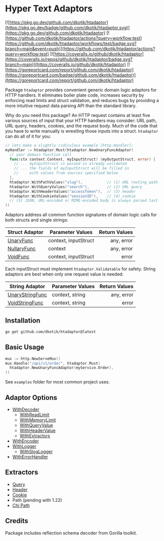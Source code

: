 # Hyper Text Adaptors

[![https://pkg.go.dev/github.com/dkotik/htadaptor](https://pkg.go.dev/badge/github.com/dkotik/htadaptor.svg)](https://pkg.go.dev/github.com/dkotik/htadaptor)
[![https://github.com/dkotik/htadaptor/actions?query=workflow:test](https://github.com/dkotik/htadaptor/workflows/test/badge.svg?branch=main&event=push)](https://github.com/dkotik/htadaptor/actions?query=workflow:test)
[![https://coveralls.io/github/dkotik/htadaptor](https://coveralls.io/repos/github/dkotik/htadaptor/badge.svg?branch=main)](https://coveralls.io/github/dkotik/htadaptor)
[![https://goreportcard.com/report/github.com/dkotik/htadaptor](https://goreportcard.com/badge/github.com/dkotik/htadaptor)](https://goreportcard.com/report/github.com/dkotik/htadaptor)

Package `htadaptor` provides convenient generic domain logic adaptors for HTTP handlers. It eliminates boiler plate code, increases security by enforcing read limits and struct validation, and reduces bugs by providing a more intuitive request data parsing API than the standard library.

Why do you need this package? An HTTP request contains at least five various sources of input that your HTTP handlers may consider: URL path, URL query, headers, cookies, and the request body. Much of the code that you have to write manually is wrestling those inputs into a struct. `htadaptor` can do all of it for you:

```go
// lets make a slightly ridiculous example [http.Handler]:
myHandler := htadaptor.Must(htadaptor.NewUnaryFuncAdaptor(
  // your domain function call
  func(ctx context.Context, myInputStruct) (myOutputStruct, error) {
    // ... myInputStruct is passed in already validated
    // ... the fields of myInputStruct will be filled in
    //     with values from sources specified below
  },
  htadaptor.WithPathValues("slug"),           // (1) URL routing path
  htadaptor.WithQueryValues("search"),        // (2) URL query
  htadaptor.WithHeaderValues("accessToken"),  // (3) header
  htadaptor.WithCookieValues("sessionID"),    // (4) cookie
  // (5) JSON, URL-encoded or MIME-encoded body is always parsed last
))
```

Adaptors address all common function signatures of domain logic calls for both structs and single strings:

<!-- TODO: add FS adaptor -->

| Struct Adaptor | Parameter Values     | Return Values |
|----------------|----------------------|--------------:|
| [UnaryFunc](https://pkg.go.dev/github.com/dkotik/htadaptor#UnaryFuncAdaptor)      | context, inputStruct |    any, error |
| [NullaryFunc](https://pkg.go.dev/github.com/dkotik/htadaptor#NullaryFuncAdaptor)    | context              |    any, error |
| [VoidFunc](https://pkg.go.dev/github.com/dkotik/htadaptor#VoidFuncAdaptor)       | context, inputStruct |         error |

Each inputStruct must implement `htadaptor.Validatable` for safety. String adaptors are best when only one request value is needed:

| String Adaptor  | Parameter Values     | Return Values |
|-----------------|----------------------|--------------:|
| [UnaryStringFunc](https://pkg.go.dev/github.com/dkotik/htadaptor#UnaryStringFuncAdaptor) | context, string      |    any, error |
| [VoidStringFunc](https://pkg.go.dev/github.com/dkotik/htadaptor#VoidStringFuncAdaptor)  | context, string      |         error |

## Installation

```sh
go get github.com/dkotik/htadaptor@latest
```

## Basic Usage

```go
mux := http.NewServeMux()
mux.Handle("/api/v1/order", htadaptor.Must(
  htadaptor.NewUnaryFuncAdaptor(myService.Order),
))
```

See `examples` folder for most common project uses.

## Adaptor Options

- [WithDecoder](https://pkg.go.dev/github.com/dkotik/htadaptor#WithDecoder)
    - [WithReadLimit](https://pkg.go.dev/github.com/dkotik/htadaptor#WithReadLimit)
    - [WithMemoryLimit](https://pkg.go.dev/github.com/dkotik/htadaptor#WithMemoryLimit)
    - [WithQueryValue](https://pkg.go.dev/github.com/dkotik/htadaptor#WithQueryValue)
    - [WithHeaderValue](https://pkg.go.dev/github.com/dkotik/htadaptor#WithHeaderValue)
    - [WithExtractors](https://pkg.go.dev/github.com/dkotik/htadaptor#WithExtractors)
- [WithEncoder](https://pkg.go.dev/github.com/dkotik/htadaptor#WithEncoder)
- [WithLogger](https://pkg.go.dev/github.com/dkotik/htadaptor#WithLogger)
    - [WithSlogLogger](https://pkg.go.dev/github.com/dkotik/htadaptor#WithSlogLogger)
- [WithErrorHandler](https://pkg.go.dev/github.com/dkotik/htadaptor#WithErrorHandler)

## Extractors

- [Query](https://pkg.go.dev/github.com/dkotik/htadaptor/reflectd#WithQueryValues)
- [Header](https://pkg.go.dev/github.com/dkotik/htadaptor/reflectd#WithHeaderValues)
- [Cookie](https://pkg.go.dev/github.com/dkotik/htadaptor/reflectd#WithCookieValues)
- Path (pending with 1.22)
- [Chi Path](https://pkg.go.dev/github.com/dkotik/htadaptor/chivalues#New)

## Credits

Package includes reflection schema decoder from Gorilla toolkit.
